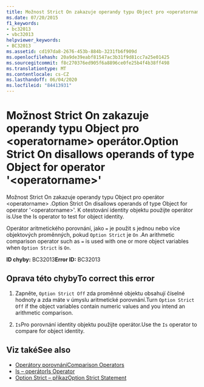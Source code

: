 ```yaml
---
title: Možnost Strict On zakazuje operandy typu Object pro <operatorname> operátor.
ms.date: 07/20/2015
f1_keywords:
- bc32013
- vbc32013
helpviewer_keywords:
- BC32013
ms.assetid: cd197da8-2676-453b-884b-3231fb6f909d
ms.openlocfilehash: 20a9de39eabf81547ac3b31f9d81cc7a25e01425
ms.sourcegitcommit: f8c270376ed905f6a8896ce0fe25b4f4b38ff498
ms.translationtype: MT
ms.contentlocale: cs-CZ
ms.lasthandoff: 06/04/2020
ms.locfileid: "84413931"
---
```

# <a name="option-strict-on-disallows-operands-of-type-object-for-operator-operatorname"></a><span data-ttu-id="f41bf-102">Možnost Strict On zakazuje operandy typu Object pro \<operatorname> operátor.</span><span class="sxs-lookup"><span data-stu-id="f41bf-102">Option Strict On disallows operands of type Object for operator '\<operatorname>'</span></span>
<span data-ttu-id="f41bf-103">Možnost Strict On zakazuje operandy typu Object pro operátor \<operatorname> .</span><span class="sxs-lookup"><span data-stu-id="f41bf-103">Option Strict On disallows operands of type Object for operator '\<operatorname>'.</span></span> <span data-ttu-id="f41bf-104">K otestování identity objektu použijte operátor is.</span><span class="sxs-lookup"><span data-stu-id="f41bf-104">Use the Is operator to test for object identity.</span></span>  
  
 <span data-ttu-id="f41bf-105">Operátor aritmetického porovnání, jako `=` je použit s jednou nebo více objektových proměnných, pokud `Option Strict` je `On` .</span><span class="sxs-lookup"><span data-stu-id="f41bf-105">An arithmetic comparison operator such as `=` is used with one or more object variables when `Option Strict` is `On`.</span></span>  
  
 <span data-ttu-id="f41bf-106">**ID chyby:** BC32013</span><span class="sxs-lookup"><span data-stu-id="f41bf-106">**Error ID:** BC32013</span></span>  
  
## <a name="to-correct-this-error"></a><span data-ttu-id="f41bf-107">Oprava této chyby</span><span class="sxs-lookup"><span data-stu-id="f41bf-107">To correct this error</span></span>  
  
1. <span data-ttu-id="f41bf-108">Zapněte, `Option Strict Off` zda proměnné objektu obsahují číselné hodnoty a zda máte v úmyslu aritmetické porovnání.</span><span class="sxs-lookup"><span data-stu-id="f41bf-108">Turn `Option Strict Off` if the object variables contain numeric values and you intend an arithmetic comparison.</span></span>  
  
2. <span data-ttu-id="f41bf-109">`Is`Pro porovnání identity objektu použijte operátor.</span><span class="sxs-lookup"><span data-stu-id="f41bf-109">Use the `Is` operator to compare for object identity.</span></span>  
  
## <a name="see-also"></a><span data-ttu-id="f41bf-110">Viz také</span><span class="sxs-lookup"><span data-stu-id="f41bf-110">See also</span></span>

- [<span data-ttu-id="f41bf-111">Operátory porovnání</span><span class="sxs-lookup"><span data-stu-id="f41bf-111">Comparison Operators</span></span>](../language-reference/operators/comparison-operators.md)
- [<span data-ttu-id="f41bf-112">Is – operátor</span><span class="sxs-lookup"><span data-stu-id="f41bf-112">Is Operator</span></span>](../language-reference/operators/is-operator.md)
- [<span data-ttu-id="f41bf-113">Option Strict – příkaz</span><span class="sxs-lookup"><span data-stu-id="f41bf-113">Option Strict Statement</span></span>](../language-reference/statements/option-strict-statement.md)
